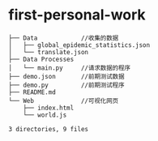 # first-personal-work


    ├── Data            //收集的数据
    │   ├── global_epidemic_statistics.json
    │   └── translate.json
    ├── Data Processes 
    │   └── main.py     //请求数据的程序
    ├── demo.json       //前期测试数据
    ├── demo.py         //前期测试程序
    ├── README.md
    └── Web             //可视化网页
        ├── index.html  
        └── world.js
    
    3 directories, 9 files

